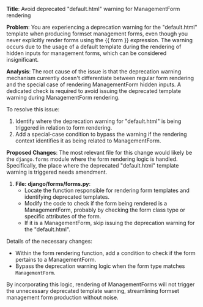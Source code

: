 **Title**: Avoid deprecated "default.html" warning for ManagementForm rendering

**Problem**: 
You are experiencing a deprecation warning for the "default.html" template when producing formset management forms, even though you never explicitly render forms using the {{ form }} expression. The warning occurs due to the usage of a default template during the rendering of hidden inputs for management forms, which can be considered insignificant.

**Analysis**: 
The root cause of the issue is that the deprecation warning mechanism currently doesn't differentiate between regular form rendering and the special case of rendering ManagementForm hidden inputs. A dedicated check is required to avoid issuing the deprecated template warning during ManagementForm rendering.

To resolve this issue:
1. Identify where the deprecation warning for "default.html" is being triggered in relation to form rendering.
2. Add a special-case condition to bypass the warning if the rendering context identifies it as being related to ManagementForm.

**Proposed Changes**:
The most relevant file for this change would likely be the `django.forms` module where the form rendering logic is handled. Specifically, the place where the deprecated "default.html" template warning is triggered needs amendment.

1. **File: django/forms/forms.py**:
   - Locate the function responsible for rendering form templates and identifying deprecated templates.
   - Modify the code to check if the form being rendered is a ManagementForm, probably by checking the form class type or specific attributes of the form.
   - If it is a ManagementForm, skip issuing the deprecation warning for the "default.html".

Details of the necessary changes:
- Within the form rendering function, add a condition to check if the form pertains to a ManagementForm.
- Bypass the deprecation warning logic when the form type matches `ManagementForm`.

By incorporating this logic, rendering of ManagementForms will not trigger the unnecessary deprecated template warning, streamlining formset management form production without noise.